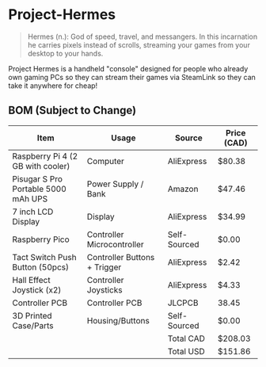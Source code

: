 # Project-Hermes

> Hermes (n.): God of speed, travel, and messangers. In this incarnation he carries pixels instead of scrolls, streaming your games from your desktop to your hands.

Project Hermes is a handheld "console" designed for people who already own gaming PCs so they can stream their games via SteamLink so they can take it anywhere for cheap!

## BOM (Subject to Change)

| Item                                | Usage                        | Source       | Price (CAD) |
|-------------------------------------|------------------------------|--------------|-------------|
| Raspberry Pi 4 (2 GB with cooler)   | Computer                     | AliExpress   |      $80.38 |
| Pisugar S Pro Portable 5000 mAh UPS | Power Supply / Bank          | Amazon       |      $47.46 |
| 7 inch LCD Display                  | Display                      | AliExpress   |      $34.99 |
| Raspberry Pico                      | Controller Microcontroller   | Self-Sourced |       $0.00 |
| Tact Switch Push Button (50pcs)     | Controller Buttons + Trigger | AliExpress   |       $2.42 |
| Hall Effect Joystick (x2)           | Controller Joysticks         | AliExpress   |       $4.33 |
| Controller PCB                      | Controller PCB               | JLCPCB       |       38.45 |
| 3D Printed Case/Parts               | Housing/Buttons              | Self-Sourced |       $0.00 |
|                                     |                              | Total CAD    |     $208.03 |
|                                     |                              | Total USD    |     $151.86 |

